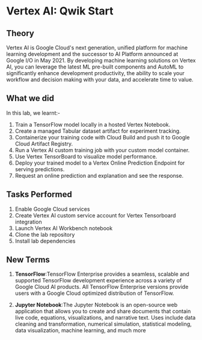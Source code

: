 # Vertex AI: Qwik Start

## Theory
Vertex AI is Google Cloud's next generation, unified platform for machine learning development and the successor to AI Platform announced at Google I/O in May 2021. By developing machine learning solutions on Vertex AI, you can leverage the latest ML pre-built components and AutoML to significantly enhance development productivity, the ability to scale your workflow and decision making with your data, and accelerate time to value.

## What we did

In this lab, we learnt:-

1. Train a TensorFlow model locally in a hosted Vertex Notebook.
2. Create a managed Tabular dataset artifact for experiment tracking.
3. Containerize your training code with Cloud Build and push it to Google Cloud Artifact Registry.
4. Run a Vertex AI custom training job with your custom model container.
5. Use Vertex TensorBoard to visualize model performance.
6. Deploy your trained model to a Vertex Online Prediction Endpoint for serving predictions.
7. Request an online prediction and explanation and see the response.


## Tasks Performed
1. Enable Google Cloud services
2. Create Vertex AI custom service account for Vertex Tensorboard integration
3. Launch Vertex AI Workbench notebook
4. Clone the lab repository
5. Install lab dependencies

## New Terms

1. **TensorFlow**:TensorFlow Enterprise provides a seamless, scalable and supported TensorFlow development experience across a variety of Google Cloud AI products. All TensorFlow Enterprise versions provide users with a Google Cloud optimized distribution of TensorFlow.

2. **Jupyter Notebook**:The Jupyter Notebook is an open-source web application that allows you to create and share documents that contain live code, equations, visualizations, and narrative text. Uses include data cleaning and transformation, numerical simulation, statistical modeling, data visualization, machine learning, and much more
